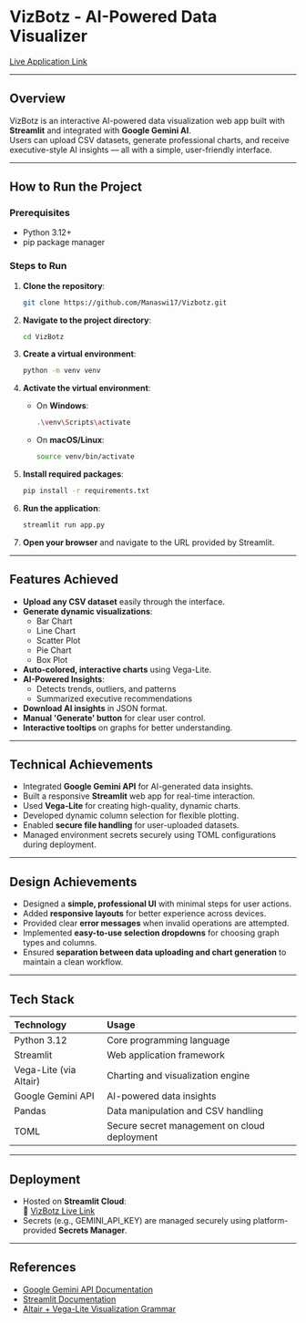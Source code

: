 # VizBotz - AI-Powered Data Visualizer 

[Live Application Link](https://vizbotz.streamlit.app/)

---

## **Overview**
VizBotz is an interactive AI-powered data visualization web app built with **Streamlit** and integrated with **Google Gemini AI**.  
Users can upload CSV datasets, generate professional charts, and receive executive-style AI insights — all with a simple, user-friendly interface.

---

## **How to Run the Project**

### Prerequisites
- Python 3.12+
- pip package manager

### Steps to Run

1. **Clone the repository**:
   ```bash
   git clone https://github.com/Manaswi17/Vizbotz.git
   ```

2. **Navigate to the project directory**:
   ```bash
   cd VizBotz
   ```

3. **Create a virtual environment**:
   ```bash
   python -m venv venv
   ```

4. **Activate the virtual environment**:
   - On **Windows**:
     ```bash
     .\venv\Scripts\activate
     ```
   - On **macOS/Linux**:
     ```bash
     source venv/bin/activate
     ```

5. **Install required packages**:
   ```bash
   pip install -r requirements.txt
   ```

6. **Run the application**:
   ```bash
   streamlit run app.py
   ```

7. **Open your browser** and navigate to the URL provided by Streamlit.

---

## **Features Achieved**

- **Upload any CSV dataset** easily through the interface.
- **Generate dynamic visualizations**:
  - Bar Chart
  - Line Chart
  - Scatter Plot
  - Pie Chart
  - Box Plot
- **Auto-colored, interactive charts** using Vega-Lite.
- **AI-Powered Insights**:
  - Detects trends, outliers, and patterns
  - Summarized executive recommendations
- **Download AI insights** in JSON format.
- **Manual 'Generate' button** for clear user control.
- **Interactive tooltips** on graphs for better understanding.

---

## **Technical Achievements**

- Integrated **Google Gemini API** for AI-generated data insights.
- Built a responsive **Streamlit** web app for real-time interaction.
- Used **Vega-Lite** for creating high-quality, dynamic charts.
- Developed dynamic column selection for flexible plotting.
- Enabled **secure file handling** for user-uploaded datasets.
- Managed environment secrets securely using TOML configurations during deployment.

---

## **Design Achievements**

- Designed a **simple, professional UI** with minimal steps for user actions.
- Added **responsive layouts** for better experience across devices.
- Provided clear **error messages** when invalid operations are attempted.
- Implemented **easy-to-use selection dropdowns** for choosing graph types and columns.
- Ensured **separation between data uploading and chart generation** to maintain a clean workflow.

---

## **Tech Stack**

| Technology | Usage |
|:---|:---|
| Python 3.12 | Core programming language |
| Streamlit | Web application framework |
| Vega-Lite (via Altair) | Charting and visualization engine |
| Google Gemini API | AI-powered data insights |
| Pandas | Data manipulation and CSV handling |
| TOML | Secure secret management on cloud deployment |

---

## **Deployment**

- Hosted on **Streamlit Cloud**:  
🔗 [VizBotz Live Link](https://vizbotz.streamlit.app/)
- Secrets (e.g., GEMINI_API_KEY) are managed securely using platform-provided **Secrets Manager**.

---

## References
- [Google Gemini API Documentation](https://ai.google.dev/gemini-api/docs)
- [Streamlit Documentation](https://docs.streamlit.io/)
- [Altair + Vega-Lite Visualization Grammar](https://vega.github.io/vega-lite/)

